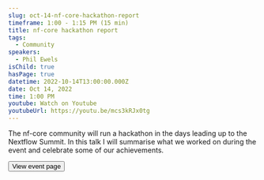 ```yaml
---
slug: oct-14-nf-core-hackathon-report
timeframe: 1:00 - 1:15 PM (15 min)
title: nf-core hackathon report
tags:
  - Community
speakers:
  - Phil Ewels
isChild: true
hasPage: true
datetime: 2022-10-14T13:00:00.000Z
date: Oct 14, 2022
time: 1:00 PM
youtube: Watch on Youtube
youtubeUrl: https://youtu.be/mcs3kRJx0tg
---
```


The nf-core community will run a hackathon in the days leading up to the Nextflow Summit.
In this talk I will summarise what we worked on during the event and celebrate some of our achievements.

<div>
  <Button to="https://nf-co.re/events/2022/hackathon-october-2022" variant="secondary" size="md" arrow>
    View event page
  </Button>
</div>
